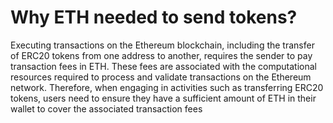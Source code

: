 # Why ETH needed to send tokens?

Executing transactions on the Ethereum blockchain, including the transfer of ERC20 tokens from one address to another, requires the sender to pay transaction fees in ETH. These fees are associated with the computational resources required to process and validate transactions on the Ethereum network. Therefore, when engaging in activities such as transferring ERC20 tokens, users need to ensure they have a sufficient amount of ETH in their wallet to cover the associated transaction fees
